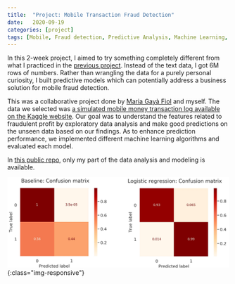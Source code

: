 ```yaml
---
title:  "Project: Mobile Transaction Fraud Detection"
date:   2020-09-19
categories: [project]
tags: [Mobile, Fraud detection, Predictive Analysis, Machine Learning, CodeOp]
---
```


In this 2-week project, I aimed to try something completely different from what I practiced in the [previous project](https://soyhyoj.github.io/2020/project-research-trend-analysis/). Instead of the text data, I got 6M rows of numbers. Rather than wrangling the data for a purely personal curiosity, I built predictive models which can potentially address a business solution for mobile fraud detection.

This was a collaborative project done by [Maria Gayà Fiol](https://github.com/mariagaya) and myself. The data we selected was [a simulated mobile money transaction log available on the Kaggle website](https://www.kaggle.com/ntnu-testimon/paysim1). Our goal was to understand the features related to fraudulent profit by exploratory data analysis and make good predictions on the unseen data based on our findings. As to enhance prediction performance, we implemented different machine learning algorithms and evaluated each model.

In [this public repo](https://github.com/soyhyoj/FraudDetectionPaysim), only my part of the data analysis and modeling is available.

![confusion-matrix](/images/project-fraud-detection.png){:class="img-responsive"}
